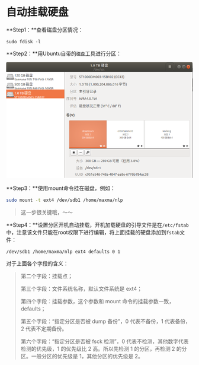 # 自动挂载硬盘

**Step1：**查看磁盘分区情况：

```
sudo fdisk -l
```

**Step2：**用Ubuntu自带的`磁盘`工具进行分区：

![](https://raw.githubusercontent.com/anxiang1836/FigureBed/master/img/20200505123655.png)

**Step3：**使用mount命令挂在磁盘，例如：

```bash
sudo mount -t ext4 /dev/sdb1 /home/maxma/nlp
```

> 这一步很关键哦，～～

**Step4：**设置分区开机自动挂载，开机加载硬盘的引导文件是在`/etc/fstab`中，注意该文件只能在root权限下进行编辑，将上面挂载的硬盘添加到`fstab`文件：

```
/dev/sdb1 /home/maxma/nlp ext4 defaults 0 1
```

对于上面各个字段的含义：

> 第二个字段：挂载点；
>
> 第三个字段：文件系统名称，默认文件系统是 ext4；
>
> 第四个字段：挂载参数，这个参数和 mount 命令的挂载参数一致，defaults；
>
> 第五个字段：“指定分区是否被 dump 备份”，0 代表不备份，1 代表备份，2 代表不定期备份。
>
> 第六个字段：“指定分区是否被 fsck 检测”，0 代表不检测，其他数字代表检测的优先级，1 的优先级比 2 高。所以先检测 1 的分区，再检测 2 的分区。一般分区的优先级是 1，其他分区的优先级是 2。

